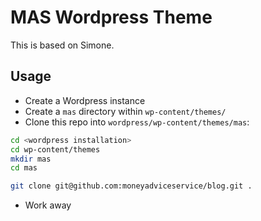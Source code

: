 # MAS Wordpress Theme

This is based on Simone.

## Usage

* Create a Wordpress instance
* Create a `mas` directory within `wp-content/themes/`
* Clone this repo into ```wordpress/wp-content/themes/mas```:

```sh
cd <wordpress installation>
cd wp-content/themes
mkdir mas
cd mas

git clone git@github.com:moneyadviceservice/blog.git .
```

* Work away
